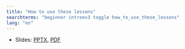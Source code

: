 ```yaml
---
title: "How to use these lessons"
searchterms: "beginner introev3 toggle how_to_use_these_lessons"
lang: "en"
---
```

<ul>
 <li class="ng-binding">Slides:
 <a href="ProgrammingLessons/beginner/LessonUse.pptx">PPTX</a>,
 <a href="ProgrammingLessons/beginner/LessonUse.pdf">PDF</a>
 </li>
 </ul>
